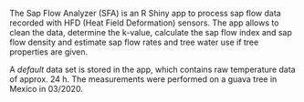 
The Sap Flow Analyzer (SFA) is an R Shiny app to process sap flow data recorded with HFD (Heat Field Deformation) sensors. The app allows to clean the data, determine the k-value, calculate the sap flow index and sap flow density and estimate sap flow rates and tree water use if tree properties are given. 

A _default_ data set is stored in the app, which contains raw temperature data of approx. 24 h. The measurements were performed on a guava tree in Mexico in 03/2020.
